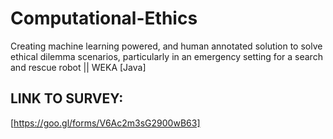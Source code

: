 # Computational-Ethics

Creating machine learning powered, and human annotated solution to solve ethical dilemma scenarios, particularly in an emergency setting for a search and rescue robot || WEKA [Java]

## LINK TO SURVEY:
[https://goo.gl/forms/V6Ac2m3sG2900wB63]
